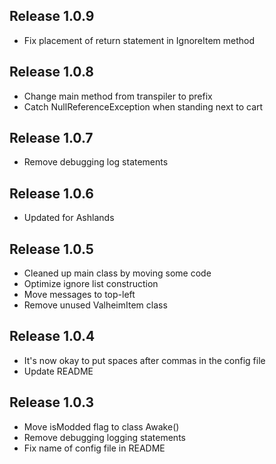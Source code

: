 ## Release 1.0.9
* Fix placement of return statement in IgnoreItem method
## Release 1.0.8
* Change main method from transpiler to prefix
* Catch NullReferenceException when standing next to cart
## Release 1.0.7
* Remove debugging log statements
## Release 1.0.6
* Updated for Ashlands
## Release 1.0.5
* Cleaned up main class by moving some code
* Optimize ignore list construction
* Move messages to top-left
* Remove unused ValheimItem class
## Release 1.0.4
* It's now okay to put spaces after commas in the config file
* Update README
## Release 1.0.3
* Move isModded flag to class Awake()
* Remove debugging logging statements
* Fix name of config file in README